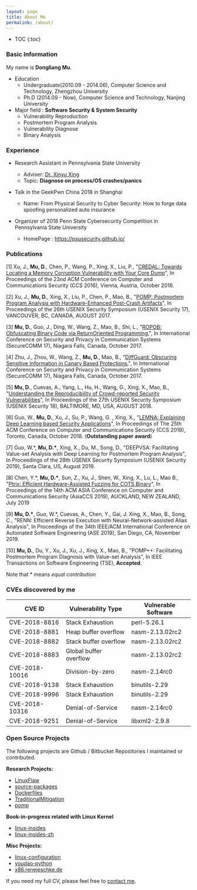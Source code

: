 ```yaml
---
layout: page
title: About Me
permalink: /about/
---
```


* TOC
{:toc}

### Basic Information

My name is **Dongliang Mu**.

- Education 
	- Undergraduate(2010.09 - 2014.06), Computer Science and Technology, Zhengzhou University
	- Ph.D (2014.09 - Now), Computer Science and Technology, Nanjing University
- Major field : **Software Security & System Security**
	- Vulnerability Reproduction
	- Postmortem Program Analysis
	- Vulnerability Diagnose
	- Binary Analysis

### Experience

- Research Assistant in Pennsylvania State University
	- Adviser: [Dr. Xinyu Xing](http://xinyuxing.org/)
	- Topic: **Diagnose on process/OS crashes/panics**

- Talk in the GeekPwn China 2018 in Shanghai
	- Name: From Physical Security to Cyber Security: How to forge data spoofing personalized auto insurance

- Organizer of 2018 Penn State Cybersecurity Competition in Pennsylvania State University
	- HomePage : <https://psusecurity.github.io/>

### Publications

[1] Xu, J., **Mu, D.**, Chen, P., Wang, P., Xing, X., Liu, P., "[CREDAL: Towards Locating a Memory Corruption Vulnerability with Your Core Dump]({{site.url}}/files/papers/p529-xu.pdf)", In Proceedings of the 23nd ACM Conference on Computer and Communications Security (CCS 2016), Vienna, Austria, October 2016.

[2] Xu, J., **Mu, D.**, Xing, X., Liu, P., Chen, P., Mao, B., "[POMP: Postmortem Program Analysis with Hardware-Enhanced Post-Crash Artifacts]({{site.url}}/files/papers/sec17-xu.pdf)", In Proceedings of the 26th USENIX Security Symposium (USENIX Security 17), VANCOUVER, BC, CANADA, AUGUST 2017.

[3] **Mu, D.**, Guo, J., Ding, W., Wang, Z., Mao, B., Shi, L., "[ROPOB: Obfuscating Binary Code via ReturnOriented Programming.]({{site.url}}/files/papers/ropob_securecomm.pdf)", In International Conference on Security and Privacy in Communication Systems (SecureCOMM 17), Niagara Falls, Canada, October 2017.

[4] Zhu, J., Zhou, W., Wang, Z., **Mu, D.**, Mao, B., "[DiffGuard: Obscuring Sensitive Information in Canary Based Protections.]({{site.url}}/files/papers/diffguard_securecomm.pdf)", In International Conference on Security and Privacy in Communication Systems (SecureCOMM 17), Niagara Falls, Canada, October 2017.

[5] **Mu, D.**, Cuevas, A., Yang, L., Hu, H., Wang, G., Xing, X., Mao, B., "[Understanding the Reproducibility of Crowd-reported Security Vulnerabilities]({{site.url}}/files/papers/sec18-mu.pdf)", In Proceedings of the 27th USENIX Security Symposium (USENIX Security 18), BALTIMORE, MD, USA, AUGUST 2018.

[6] Guo, W., **Mu, D.**, Xu, J., Su, P., Wang, G. , Xing, X., "[LEMNA: Explaining Deep Learning based Security Applications]({{site.url}}/files/papers/ccs18.pdf)", In Proceedings of The 25th ACM Conference on Computer and Communications Security (CCS 2018), Toronto, Canada, October 2018. (**Outstanding paper award**)

[7] Guo, W.*, **Mu, D.\***, Xing, X., Du, M., Song, D., "DEEPVSA: Facilitating Value-set Analysis with Deep Learning for Postmortem Program Analysis", In Proceedings of the 28th USENIX Security Symposium (USENIX Security 2019), Santa Clara, US, August 2019.

[8] Chen, Y.*, **Mu, D.\***, Sun, Z., Xu, J., Shen, W., Xing, X., Lu, L., Mao B., "[Ptrix: Efficient Hardware-Assisted Fuzzing for COTS Binary]({{site.url}}/files/papers/ptrix.pdf)", In Proceedings of the 14th ACM ASIA Conference on Computer and Communications Security (AsiaCCS 2019), AUCKLAND, NEW ZEALAND, July 2019

[9] **Mu, D.\***, Guo, W.*, Cuevas, A., Chen, Y., Gai, J. Xing, X., Mao, B., Song, C., "RENN: Efficient Reverse Execution with Neural-Network-assisted Alias Analysis", In Proceedings of the 34th IEEE/ACM International Conference on Automated Software Engineering (ASE 2019), San Diego, CA, November 2019.

[10] **Mu, D.**, Du, Y., Xu, J., Xu, J., Xing, X., Mao, B., "POMP++: Facilitating Postmortem Program Diagnosis with Value-set Analysis", In IEEE Transactions on Software Engineering (TSE), **Accepted**.

Note that \* means *equal contribution*

### CVEs discovered by me

|   CVE ID      | Vulnerability Type     | Vulnerable Software
| ------------- | ---------------------- | -------------------
|CVE-2018-8816  | Stack Exhaustion       | perl-5.26.1
|CVE-2018-8881  | Heap buffer overflow   | nasm-2.13.02rc2
|CVE-2018-8882  | Stack buffer overflow  | nasm-2.13.02rc2
|CVE-2018-8883  | Global buffer overflow | nasm-2.13.02rc2
|CVE-2018-10016 | Division-by-zero       | nasm-2.14rc0
|CVE-2018-9138  | Stack Exhaustion       | binutils-2.29
|CVE-2018-9996  | Stack Exhaustion       | binutils-2.29
|CVE-2018-10316 | Denial-of-Service      | nasm-2.14rc0
|CVE-2018-9251  | Denial-of-Service      | libxml2-2.9.8

### Open Source Projects

The following projects are Github / Bitbucket Repositories I maintained or contributed.

**Research Projects:**

- [LinuxFlaw](https://github.com/mudongliang/LinuxFlaw)
- [source-packages](https://github.com/mudongliang/source-packages)
- [Dockerfiles](https://github.com/mudongliang/Dockerfiles)
- [TraditionalMitigation](https://github.com/hardenedlinux/TraditionalMitigation)
- [pomp](https://github.com/junxzm1990/pomp)

**Book-in-progress related with Linux Kernel**

- [linux-insides](https://github.com/0xAX/linux-insides)
- [linux-insides-zh](https://github.com/MintCN/linux-insides-zh)

**Misc Projects:**

- [linux-configuration](https://github.com/mudongliang/linux-configuration)
- [youdao-python](https://github.com/mudongliang/youdao-python)
- [x86.renejeschke.de](https://github.com/mudongliang/x86.renejeschke.de)

If you need my full CV, please feel free to [contact me](mailto:mudongliangabcd@gmail.com).
